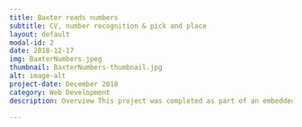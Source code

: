 ```yaml
---
title: Baxter reads numbers
subtitle: CV, number recognition & pick and place
layout: default
modal-id: 2
date: 2018-12-17
img: BaxterNumbers.jpeg
thumbnail: BaxterNumbers-thumbnail.jpg
alt: image-alt
project-date: December 2018
category: Web Development
description: Overview This project was completed as part of an embedded systems course at Northwestern University. In this project computer vision and machine learning were used witha  baxter robot in order to get baxter to pick up a desired box with a hand written number on it. <br><br><h3>Computer vision</h3> In order to have baxter recognise the numbers some computer vision was required. thi sinvolved using a USB camera and openCv to isolate the numbers from the frame and then convert them to a the MNIST number format (Black background, white number, 28x28 pixels) that the machine learning algorithms were trained on. <br><br> <h3>Machine learning</h3> Multiple machine learning techniques were used for the classification of the numbers. These included Convolutional neural networks, k-nearest neighbours and combinational one vs all linear classifiers. These algorithms were written from scratch with the exception of the convolutional neural network which was created using Keras. <br><br> The final algorithm that was implemented was the written from scratch multiple one vs all calssifier, it was the quickest and it inherently calculated confidence values for each prediction. To improve the accuracy of the predictions the highest confidence predictions were selected first and the number that was predicted was removed from the "prediction pool" (that number could not be predicted again). This meant that each number could only come up once (as each number was only present on the table once) and that these numbers were predicted in order of confidence levels. This resulted in a very robust prediction strategy that in practice classified all ten numbers on the table correctly every time. <br><br> <h3>Baxter and ROS</h3> This project involved using a Baxter robot made by Rethink robotics. Interfacing with baxter as well as the USB camera were done using ROS. Ros was also used for all of the data transfer between various subsystems that were required to get this project to work. <br> <br> To see more you can visit <a href="https://github.com/sohn21c/BaxterReadsNumbers">Baxter reads numbers</a> 

---
```

